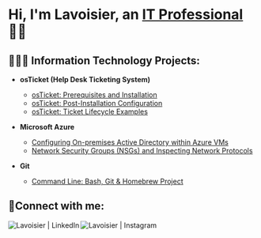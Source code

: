 <h1>Hi, I'm Lavoisier, an <a href="https://linkedin.com/in/voiscornerstone">IT Professional</a> 👋🏾</h1>

<h2>👨🏾‍💻 Information Technology Projects:</h2>

- <b>osTicket (Help Desk Ticketing System)</b>
  - [osTicket: Prerequisites and Installation](https://github.com/cornerstonian/osticket-prereqs)
  - [osTicket: Post-Installation Configuration](https://github.com/cornerstonian/post-install-config)
  - [osTicket: Ticket Lifecycle Examples](https://github.com/cornerstonian/osTicket-lifecycle)
- <b>Microsoft Azure</b>
  - [Configuring On-premises Active Directory within Azure VMs](https://github.com/cornerstonian/configure-ad)
  - [Network Security Groups (NSGs) and Inspecting Network Protocols](https://github.com/cornerstonian/azure-network-protocols)
- <b>Git</b>

  - [Command Line: Bash, Git & Homebrew Project](https://github.com/cornerstonian/git-practice)

<h2>📱Connect with me:</h2>

[<img align="left" alt="Lavoisier | LinkedIn" src="https://img.shields.io/badge/LinkedIn-0077B5?style=for-the-badge&logo=linkedin&logoColor=white" />][linkedin]
[<img align="left" alt="Lavoisier | Instagram" src="https://img.shields.io/badge/Instagram-E4405F?style=for-the-badge&logo=instagram&logoColor=white" />][instagram]

[linkedin]: https://linkedin.com/in/voiscornerstone
[instagram]: https://www.instagram.com/voiscornerstone
